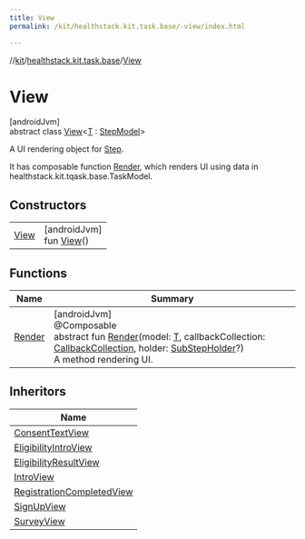 ```yaml
---
title: View
permalink: /kit/healthstack.kit.task.base/-view/index.html

---
```

//[kit](../../../index.html)/[healthstack.kit.task.base](../index.html)/[View](index.html)



# View



[androidJvm]\
abstract class [View](index.html)&lt;[T](index.html) : [StepModel](../-step-model/index.html)&gt;

A UI rendering object for [Step](../-step/index.html).



It has composable function [Render](-render.html), which renders UI using data in healthstack.kit.tqask.base.TaskModel.



## Constructors


| | |
|---|---|
| [View](-view.html) | [androidJvm]<br>fun [View](-view.html)() |


## Functions


| Name | Summary |
|---|---|
| [Render](-render.html) | [androidJvm]<br>@Composable<br>abstract fun [Render](-render.html)(model: [T](index.html), callbackCollection: [CallbackCollection](../-callback-collection/index.html), holder: [SubStepHolder](../../healthstack.kit.task.survey.question/-sub-step-holder/index.html)?)<br>A method rendering UI. |


## Inheritors


| Name |
|---|
| [ConsentTextView](../../healthstack.kit.task.onboarding.view/-consent-text-view/index.html) |
| [EligibilityIntroView](../../healthstack.kit.task.onboarding.view/-eligibility-intro-view/index.html) |
| [EligibilityResultView](../../healthstack.kit.task.onboarding.view/-eligibility-result-view/index.html) |
| [IntroView](../../healthstack.kit.task.onboarding.view/-intro-view/index.html) |
| [RegistrationCompletedView](../../healthstack.kit.task.signup.view/-registration-completed-view/index.html) |
| [SignUpView](../../healthstack.kit.task.signup.view/-sign-up-view/index.html) |
| [SurveyView](../../healthstack.kit.task.survey.view/-survey-view/index.html) |

